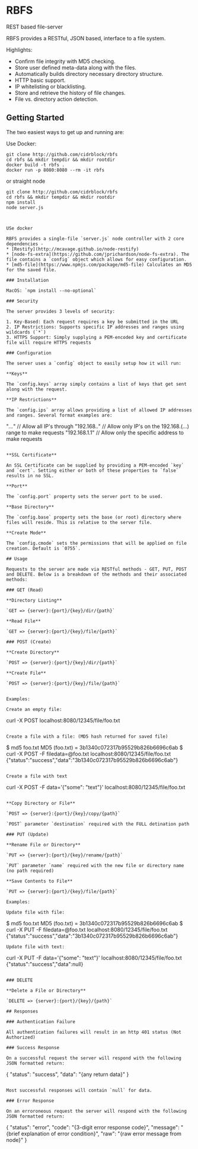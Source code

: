 # RBFS

REST based file-server

RBFS provides a RESTful, JSON based, interface to a file system.

Highlights:

- Confirm file integrity with MD5 checking.
- Store user defined meta-data along with the files.
- Automatically builds directory necessary directory structure.
- HTTP basic support.
- IP whitelisting or blacklisting.
- Store and retrieve the history of file changes.
- File vs. directory action detection.


## Getting Started

The two easiest ways to get up and running are:

Use Docker:

```
git clone http://github.com/cidrblock/rbfs
cd rbfs && mkdir tempdir && mkdir rootdir
docker build -t rbfs .
docker run -p 8080:8080 --rm -it rbfs
```

or straight node

```
git clone http://github.com/cidrblock/rbfs
cd rbfs && mkdir tempdir && mkdir rootdir
npm install
node server.js



USe docker

RBFS provides a single-file `server.js` node controller with 2 core dependencies -
* [Restify](http://mcavage.github.io/node-restify)
* [node-fs-extra](https://github.com/jprichardson/node-fs-extra). The file contains a `config` object which allows for easy configuration.
* [md5-file](https://www.npmjs.com/package/md5-file) Calculates an MD5 for the saved file.

### Installation

MacOS: `npm install --no-optional`

### Security

The server provides 3 levels of security:

1. Key-Based: Each request requires a key be submitted in the URL
2. IP Restrictions: Supports specific IP addresses and ranges using wildcards (`*`)
3. HTTPS Support: Simply supplying a PEM-encoded key and certificate file will require HTTPS requests

### Configuration

The server uses a `config` object to easily setup how it will run:

**Keys**

The `config.keys` array simply contains a list of keys that get sent along with the request.

**IP Restrictions**

The `config.ips` array allows providing a list of allowed IP addresses and ranges. Several format examples are:

```
"*.*.*.*"      // Allow all IP's through
"192.168.*.*"  // Allow only IP's on the 192.168.(...) range to make requests
"192.168.1.1"  // Allow only the specific address to make requests
```

**SSL Certificate**

An SSL Certificate can be supplied by providing a PEM-encoded `key` and `cert`. Setting either or both of these properties to `false` results in no SSL.

**Port**

The `config.port` property sets the server port to be used.

**Base Directory**

The `config.base` property sets the base (or root) directory where files will reside. This is relative to the server file.

**Create Mode**

The `config.cmode` sets the permissions that will be applied on file creation. Default is `0755`.

## Usage

Requests to the server are made via RESTful methods - GET, PUT, POST and DELETE. Below is a breakdown of the methods and their associated methods:

### GET (Read)

**Directory Listing**

`GET => {server}:{port}/{key}/dir/{path}`

**Read File**

`GET => {server}:{port}/{key}/file/{path}`

### POST (Create)

**Create Directory**

`POST => {server}:{port}/{key}/dir/{path}`

**Create File**

`POST => {server}:{port}/{key}/file/{path}`


Examples:

Create an empty file:

```
curl -X POST  localhost:8080/12345/file/foo.txt
```

Create a file with a file: (MD5 hash returned for saved file)

```
$ md5 foo.txt
MD5 (foo.txt) = 3b1340c072317b95529b826b6696c6ab
$ curl -X POST  -F filedata=@foo.txt localhost:8080/12345/file/foo.txt
{"status":"success","data":"3b1340c072317b95529b826b6696c6ab"}
```

Create a file with text

```
curl -X POST -F data='{"some": "text"}' localhost:8080/12345/file/foo.txt
```

**Copy Directory or File**

`POST => {server}:{port}/{key}/copy/{path}`

`POST` parameter `destination` required with the FULL detination path

### PUT (Update)

**Rename File or Directory**

`PUT => {server}:{port}/{key}/rename/{path}`

`PUT` parameter `name` required with the new file or directory name (no path required)

**Save Contents to File**

`PUT => {server}:{port}/{key}/file/{path}`

Examples:

Update file with file:

```
$ md5 foo.txt
MD5 (foo.txt) = 3b1340c072317b95529b826b6696c6ab
$ curl -X PUT -F filedata=@foo.txt localhost:8080/12345/file/foo.txt
{"status":"success","data":"3b1340c072317b95529b826b6696c6ab"}
```
Update file with text:

```
curl -X PUT -F data='{"some": "text"}' localhost:8080/12345/file/foo.txt
{"status":"success","data":null}
```

### DELETE

**Delete a File or Directory**

`DELETE => {server}:{port}/{key}/{path}`

## Responses

### Authentication Failure

All authentication failures will result in an http 401 status (Not Authorized)

### Success Response

On a successful request the server will respond with the following JSON formatted return:

```
{
  "status": "success",
  "data": "{any return data}"
}
```

Most successful responses will contain `null` for data.

### Error Response

On an erroroneous request the server will respond with the following JSON formatted return:

```
{
  "status": "error",
  "code": "{3-digit error response code}",
  "message": "{brief explanation of error condition}",
  "raw": "{raw error message from node}"
}
```
